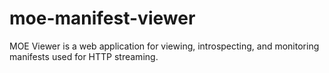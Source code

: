 # moe-manifest-viewer
MOE Viewer is a web application for viewing, introspecting, and monitoring manifests used for HTTP streaming. 
